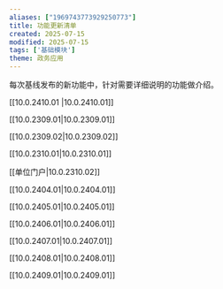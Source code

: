 ```yaml
---
aliases: ["1969743773929250773"]
title: 功能更新清单
created: 2025-07-15
modified: 2025-07-15
tags: ['基础模块']
theme: 政务应用
---
```


每次基线发布的新功能中，针对需要详细说明的功能做介绍。

[[10.0.2410.01 |10.0.2410.01]]

[[10.0.2309.01|10.0.2309.01]]   

 [[10.0.2309.02|10.0.2309.02]]   

 [[10.0.2310.01|10.0.2310.01]]   

 [[单位门户|10.0.2310.02]]

[[10.0.2404.01|10.0.2404.01]]

[[10.0.2405.01|10.0.2405.01]]

[[10.0.2406.01|10.0.2406.01]]

[[10.0.2407.01|10.0.2407.01]]

[[10.0.2408.01|10.0.2408.01]]

[[10.0.2409.01|10.0.2409.01]]